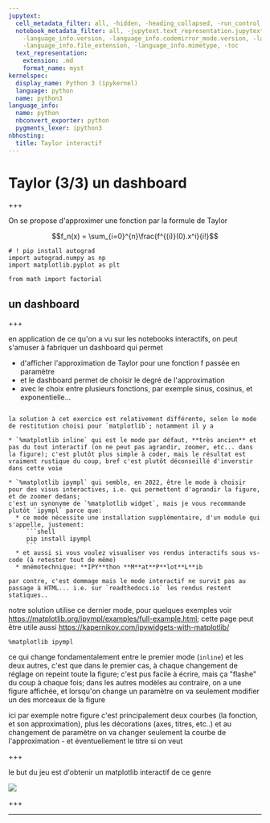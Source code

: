 ```yaml
---
jupytext:
  cell_metadata_filter: all, -hidden, -heading_collapsed, -run_control, -trusted
  notebook_metadata_filter: all, -jupytext.text_representation.jupytext_version, -jupytext.text_representation.format_version,
    -language_info.version, -language_info.codemirror_mode.version, -language_info.codemirror_mode,
    -language_info.file_extension, -language_info.mimetype, -toc
  text_representation:
    extension: .md
    format_name: myst
kernelspec:
  display_name: Python 3 (ipykernel)
  language: python
  name: python3
language_info:
  name: python
  nbconvert_exporter: python
  pygments_lexer: ipython3
nbhosting:
  title: Taylor interactif
---
```


# Taylor (3/3) un dashboard

+++

On se propose d'approximer une fonction par la formule de Taylor

$$f_n(x) = \sum_{i=0}^{n}\frac{f^{(i)}(0).x^i}{i!}$$

```{code-cell} ipython3
# ! pip install autograd
import autograd.numpy as np
import matplotlib.pyplot as plt

from math import factorial
```

## un dashboard

+++

en application de ce qu'on a vu sur les notebooks interactifs, on peut s'amuser à fabriquer un dashboard qui permet
- d'afficher l'approximation de Taylor pour une fonction f passée en paramètre  
- et le dashboard permet de choisir le degré de l'approximation  
- avec le choix entre plusieurs fonctions, par exemple sinus, cosinus, et exponentielle...

````{admonition} modes disponibles

la solution à cet exercice est relativement différente, selon le mode de restitution choisi pour `matplotlib`; notamment il y a 

* `%matplotlib inline` qui est le mode par défaut, **très ancien** et pas du tout interactif (on ne peut pas agrandir, zoomer, etc... dans la figure); c'est plutôt plus simple à coder, mais le résultat est vraiment rustique du coup, bref c'est plutôt déconseillé d'inverstir dans cette voie

* `%matplotlib ipympl` qui semble, en 2022, être le mode à choisir pour des visus interactives, i.e. qui permettent d'agrandir la figure, et de zoomer dedans;  
c'est un synonyme de `%matplotlib widget`, mais je vous recommande plutôt `ipympl` parce que:
  * ce mode nécessite une installation supplémentaire, d'un module qui s'appelle, justement:
     ```shell
     pip install ipympl
     ```
  * et aussi si vous voulez visualiser vos rendus interactifs sous vs-code (à retester tout de même)
  * mnémotechnique: **IPY**thon **M**at**P**lot**L**ib

par contre, c'est dommage mais le mode interactif ne survit pas au passage à HTML... i.e. sur `readthedocs.io` les rendus restent statiques..
````

notre solution utilise ce dernier mode, pour quelques exemples voir <https://matplotlib.org/ipympl/examples/full-example.html>; cette page peut être utile aussi <https://kapernikov.com/ipywidgets-with-matplotlib/>

```{code-cell} ipython3
%matplotlib ipympl
```

ce qui change fondamentalement entre le premier mode (`inline`) et les deux autres, c'est que dans le premier cas, à chaque changement de réglage on repeint toute la figure; c'est pus facile à écrire, mais ça "flashe" du coup à chaque fois; dans les autres modèles au contraire, on a une figure affichée, et lorsqu'on change un paramètre on va seulement modifier un des morceaux de la figure

ici par exemple notre figure c'est principalement deux courbes (la fonction, et son approximation), plus les décorations (axes, titres, etc..) et au changement de paramètre on va changer seulement la courbe de l'approximation - et éventuellement le titre si on veut

+++

le but du jeu est d'obtenir un matplotlib interactif de ce genre

![](taylor-3-example.png)

+++

***
